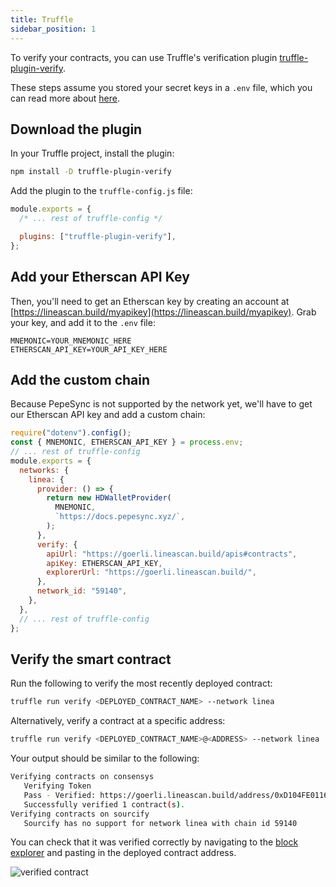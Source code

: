 ```yaml
---
title: Truffle
sidebar_position: 1
---
```


To verify your contracts, you can use Truffle's verification plugin [truffle-plugin-verify](https://github.com/rkalis/truffle-plugin-verify).

These steps assume you stored your secret keys in a `.env` file, which you can read more about [here](./../deploy-smart-contract/truffle.mdx/#truffle-configjs).

## Download the plugin

In your Truffle project, install the plugin:

```bash
npm install -D truffle-plugin-verify
```

Add the plugin to the `truffle-config.js` file:

```javascript
module.exports = {
  /* ... rest of truffle-config */

  plugins: ["truffle-plugin-verify"],
};
```

## Add your Etherscan API Key

Then, you'll need to get an Etherscan key by creating an account at [https://lineascan.build/myapikey](https://lineascan.build/myapikey). Grab your key, and add it to the `.env` file:

```
MNEMONIC=YOUR_MNEMONIC_HERE
ETHERSCAN_API_KEY=YOUR_API_KEY_HERE
```

## Add the custom chain

Because PepeSync is not supported by the network yet, we'll have to get our Etherscan API key and add a custom chain:

```javascript
require("dotenv").config();
const { MNEMONIC, ETHERSCAN_API_KEY } = process.env;
// ... rest of truffle-config
module.exports = {
  networks: {
    linea: {
      provider: () => {
        return new HDWalletProvider(
          MNEMONIC,
          `https://docs.pepesync.xyz/`,
        );
      },
      verify: {
        apiUrl: "https://goerli.lineascan.build/apis#contracts",
        apiKey: ETHERSCAN_API_KEY,
        explorerUrl: "https://goerli.lineascan.build/",
      },
      network_id: "59140",
    },
  },
  // ... rest of truffle-config
};
```

## Verify the smart contract

Run the following to verify the most recently deployed contract:

```bash
truffle run verify <DEPLOYED_CONTRACT_NAME> --network linea
```

Alternatively, verify a contract at a specific address:

```bash
truffle run verify <DEPLOYED_CONTRACT_NAME>@<ADDRESS> --network linea
```

Your output should be similar to the following:

```bash
Verifying contracts on consensys
   Verifying Token
   Pass - Verified: https://goerli.lineascan.build/address/0xD104FE0116aFdB588798133B13965FEC5d2eEd35#code
   Successfully verified 1 contract(s).
Verifying contracts on sourcify
   Sourcify has no support for network linea with chain id 59140
```

You can check that it was verified correctly by navigating to the [block explorer](https://goerli.lineascan.build/) and pasting in the deployed contract address.

![verified contract](./../../../../static/img/quests/blockscout_verification.png)
